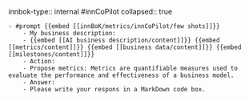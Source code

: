 innbok-type:: internal
#innCoPilot
collapsed:: true

	- #prompt {{embed [[innBoK/metrics/innCoPilot/few shots]]}}
		- My business description:
		- {{embed [[AI business description/content]]}} {{embed [[metrics/content]]}} {{embed [[business data/content]]}} {{embed [[milestones/content]]}}
		- Action:
		- Propose metrics: Metrics are quantifiable measures used to evaluate the performance and effectiveness of a business model.
		- Answer:
		- Please write your respons in a MarkDown code box.